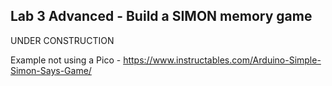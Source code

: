 ## Lab 3 Advanced - Build a SIMON memory game

UNDER CONSTRUCTION

Example not using a Pico - https://www.instructables.com/Arduino-Simple-Simon-Says-Game/
